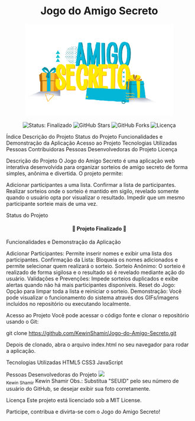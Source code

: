 <h1 align="center">Jogo do Amigo Secreto</h1> <p align="center"> <img src="assets/amigo-secreto.png" alt="Capa do Jogo do Amigo Secreto" width="400"/> </p> <p align="center"> <!-- 
Badges --> <img src="https://img.shields.io/static/v1?label=STATUS&message=Finalizado&color=green&style=for-the-badge" alt="Status: Finalizado"/> <img src="https://img.shields.io/github/stars/KewinShamir/Jogo-do-Amigo-Secreto?style=social" alt="GitHub Stars"/> <img src="https://img.shields.io/github/forks/KewinShamir/Jogo-do-Amigo-Secreto?style=social" alt="GitHub Forks"/> <img src="https://img.shields.io/github/license/KewinShamir/Jogo-do-Amigo-Secreto?style=for-the-badge" alt="Licença"/> </p>

Índice
Descrição do Projeto
Status do Projeto
Funcionalidades e Demonstração da Aplicação
Acesso ao Projeto
Tecnologias Utilizadas
Pessoas Contribuidoras
Pessoas Desenvolvedoras do Projeto
Licença

Descrição do Projeto
O Jogo do Amigo Secreto é uma aplicação web interativa desenvolvida para organizar sorteios de amigo secreto de forma simples, anônima e divertida.
O projeto permite:

Adicionar participantes a uma lista.
Confirmar a lista de participantes.
Realizar sorteios onde o sorteio é mantido em sigilo, revelado somente quando o usuário opta por visualizar o resultado.
Impedir que um mesmo participante sorteie mais de uma vez.

Status do Projeto
<h4 align="center"> 🚀 Projeto Finalizado 🚀 </h4>

Funcionalidades e Demonstração da Aplicação

Adicionar Participantes: Permite inserir nomes e exibir uma lista dos participantes.
Confirmação da Lista: Bloqueia os nomes adicionados e permite selecionar quem realizará o sorteio.
Sorteio Anônimo: O sorteio é realizado de forma sigilosa e o resultado só é revelado mediante ação do usuário.
Validações e Prevenções: Impede sorteios duplicados e exibe alertas quando não há mais participantes disponíveis.
Reset do Jogo: Opção para limpar toda a lista e reiniciar o sorteio.
Demonstração:
Você pode visualizar o funcionamento do sistema através dos GIFs/imagens incluídos no repositório ou executando localmente.

Acesso ao Projeto
Você pode acessar o código fonte e clonar o repositório usando o Git:

git clone https://github.com/KewinShamir/Jogo-do-Amigo-Secreto.git

Depois de clonado, abra o arquivo index.html no seu navegador para rodar a aplicação.

Tecnologias Utilizadas
HTML5
CSS3
JavaScript

Pessoas Desenvolvedoras do Projeto
<img src="https://avatars.githubusercontent.com/u/KewinShamir?v=4" width="115"><br><sub>Kewin Shamir</sub>
Kewin Shamir
Obs.: Substitua "SEUID" pelo seu número de usuário do GitHub, se desejar exibir sua foto corretamente.

Licença
Este projeto está licenciado sob a MIT License.

Participe, contribua e divirta-se com o Jogo do Amigo Secreto!

